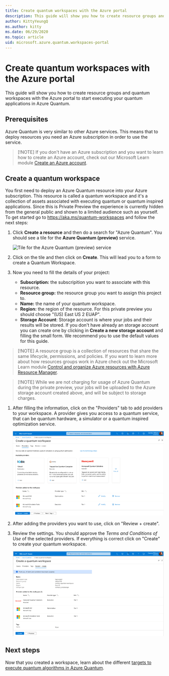 ```yaml
---
title: Create quantum workspaces with the Azure portal
description: This guide will show you how to create resource groups and quantum workspaces with the Azure portal to start executing your quantum applications in Azure Quantum.
author: KittyYeungQ
ms.author: kitty
ms.date: 06/29/2020
ms.topic: article
uid: microsoft.azure.quantum.workspaces-portal
---
```


# Create quantum workspaces with the Azure portal

This guide will show you how to create resource groups and quantum workspaces
with the Azure portal to start executing your quantum applications in Azure
Quantum.

## Prerequisites

Azure Quantum is very similar to other Azure services. This means that to deploy
resources you need an Azure subscription in order to use the service. 

>[!NOTE] If you don't have an Azure subscription and you want to learn how to
>create an Azure account, check out our Microsoft Learn module [Create an Azure
>account](https://docs.microsoft.com/en-us/learn/modules/create-an-azure-account/).

## Create a quantum workspace

You first need to deploy an Azure Quantum resource into your Azure subscription.
This resource is called a quantum workspace and it's a collection of assets
associated with executing quantum or quantum inspired applications. Since this
is Private Preview the experience is currently hidden from the general public
and shown to a limited audience such as yourself. To get started go to
https://aka.ms/quantum-workspaces and follow the next steps:

1. Click **Create a resource** and then do a search for "Azure Quantum". You
   should see a tile for the **Azure Quantum (preview)** service.

   ![Tile for the Azure Quantum (preview)
   service](../media/azure-quantum-preview-tile.png)

1. Click on the tile and then click on **Create**. This will lead you to a form
   to create a Quantum Workspace.

1. Now you need to fill the details of your project:
   - **Subscription:** the subscripition you want to associate with this
     resource. 
   - **Resource group:** the resource group you want to assign this project to.
   - **Name:** the name of your quantum workspace.
   - **Region:** the region of the resource. For this private preview you should
     choose "(US) East US 2 EUAP".
   - **Storage Account**: Storage account is where your jobs and their results
     will be stored. If you don't have already an storage account you can create
     one by clicking in **Create a new storage account** and filling the small
     form. We recommend you to use the default values for this guide.

>[!NOTE] A resource group is a collection of resources that share the same
>lifecycle, permissions, and policies. If you want to learn more about how
>resources groups work in Azure check out the Microsoft Learn module [Control
>and organize Azure resources with Azure Resource
>Manager](https://docs.microsoft.com/en-us/learn/modules/control-and-organize-with-azure-resource-manager/).

>[!NOTE] While we are not charging for usage of Azure Quantum during the private
>preview, your jobs will be uploaded to the Azure storage account created above,
>and will be subject to storage charges.

1. After filling the information, click on the "Providers" tab to add providers
   to your workspace. A provider gives you access to a quantum service, that can
   be quantum hardware, a simulator or a quantum inspired optimization service.

   ![Providers](../media/create-providers.png)

1. After adding the providers you want to use, click on "Review + create".

1. Review the settings. You should approve the *Terms and Conditions of Use* of
   the selected providers. If everything is correct click on "Create" to create
   your quantum workspace.

   ![Review](../media/review-providers.png)

## Next steps

Now that you created a workspace, learn about the different [targets to execute
quantum algorithms in Azure
Quantum](xref:microsoft.azure.quantum.concepts.targets).